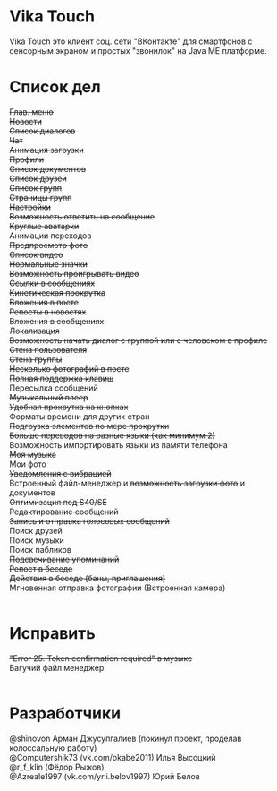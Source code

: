 # Vika Touch
Vika Touch это клиент соц. сети "ВКонтакте" для смартфонов с сенсорным экраном и простых "звонилок" на Java ME платформе.

# Список дел
<s>Глав. меню</s><br/>
<s>Новости</s><br/>
<s>Список диалогов</s><br/>
<s>Чат</s><br/>
<s>Анимация загрузки</s><br/>
<s>Профили</s><br/>
<s>Список документов</s><br/>
<s>Список друзей</s><br/>
<s>Список групп</s><br/>
<s>Страницы групп</s><br/>
<s>Настройки</s><br/>
<s>Возможность ответить на сообщение</s><br/>
<s>Круглые аватарки</s><br/>
<s>Анимации переходов</s><br/>
<s>Предпросмотр фото</s><br/>
<s>Список видео</s><br/>
<s>Нормальные значки</s><br/>
<s>Возможность проигрывать видео</s><br/>
<s>Ссылки в сообщениях</s><br/>
<s>Кинетическая прокрутка</s><br/>
<s>Вложения в посте</s><br/>
<s>Репосты в новостях</s><br/>
<s>Вложения в сообщениях</s><br/>
<s>Локализация</s><br/>
<s>Возможность начать диалог c группой или с человеком в профиле</s><br/>
<s>Стена пользователя</s><br/>
<s>Стена группы</s><br/>
<s>Несколько фотографий в посте</s><br/>
<s>Полная поддержка клавиш</s><br/>
Пересылка сообщений<br/>
<s>Музыкальный плеер</s><br/>
<s>Удобная прокрутка на кнопках</s><br/>
<s>Форматы времени для других стран</s><br/>
<s>Подгрузка элементов по мере прокрутки</s><br/>
<s>Больше переводов на разные языки (как минимум 2)</s><br/>
Возможность импортировать языки из памяти телефона<br/>
<s>Моя музыка</s><br/>
Мои фото<br/>
<s>Уведомления с вибрацией</s><br/>
Встроенный файл-менеджер и <s>возможность загрузки фото</s> и документов<br/>
<s>Оптимизация под S40/SE</s><br/>
<s>Редактирование сообщений</s><br/>
<s>Запись и отправка голосовых сообщений</s><br/>
Поиск друзей<br/>
Поиск музыки<br/>
Поиск пабликов<br/>
<s>Подсвечивание упоминаний</s><br/>
<s>Репост в беседе</s><br/>
<s>Действия в беседе (баны, приглашения)</s><br/>
Мгновенная отправка фотографии (Встроенная камера)<br/>
<br/>
# Исправить
<s>"Error 25. Token confirmation required" в музыке</s><br/>
Багучий файл менеджер<br/>
<br/>

# Разработчики
@shinovon Арман Джусупгалиев (покинул проект, проделав колоссальную работу)<br/>
@Computershik73 (vk.com/okabe2011) Илья Высоцкий<br/>
@r_f_klin (Фёдор Рыжов)<br/>
@Azreale1997 (vk.com/yrii.belov1997) Юрий Белов<br/>
